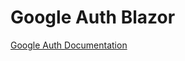 # Google Auth Blazor
[Google Auth Documentation](https://learn.microsoft.com/en-us/aspnet/core/security/authentication/social/google-logins?view=aspnetcore-7.0)
